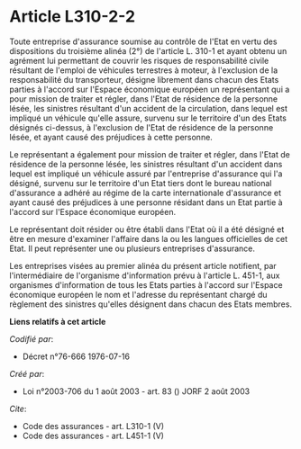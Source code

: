 # Article L310-2-2

Toute entreprise d'assurance soumise au contrôle de l'Etat en vertu des dispositions du troisième alinéa (2°) de l'article L.
310-1 et ayant obtenu un agrément lui permettant de couvrir les risques de responsabilité civile résultant de l'emploi de
véhicules terrestres à moteur, à l'exclusion de la responsabilité du transporteur, désigne librement dans chacun des Etats
parties à l'accord sur l'Espace économique européen un représentant qui a pour mission de traiter et régler, dans l'Etat de
résidence de la personne lésée, les sinistres résultant d'un accident de la circulation, dans lequel est impliqué un véhicule
qu'elle assure, survenu sur le territoire d'un des Etats désignés ci-dessus, à l'exclusion de l'Etat de résidence de la
personne lésée, et ayant causé des préjudices à cette personne.

Le représentant a également pour mission de traiter et régler, dans l'Etat de résidence de la personne lésée, les sinistres
résultant d'un accident dans lequel est impliqué un véhicule assuré par l'entreprise d'assurance qui l'a désigné, survenu sur
le territoire d'un Etat tiers dont le bureau national d'assurance a adhéré au régime de la carte internationale d'assurance
et ayant causé des préjudices à une personne résidant dans un Etat partie à l'accord sur l'Espace économique européen.

Le représentant doit résider ou être établi dans l'Etat où il a été désigné et être en mesure d'examiner l'affaire dans la ou
les langues officielles de cet Etat. Il peut représenter une ou plusieurs entreprises d'assurance.

Les entreprises visées au premier alinéa du présent article notifient, par l'intermédiaire de l'organisme d'information prévu
à l'article L. 451-1, aux organismes d'information de tous les Etats parties à l'accord sur l'Espace économique européen le
nom et l'adresse du représentant chargé du règlement des sinistres qu'elles désignent dans chacun des Etats membres.

**Liens relatifs à cet article**

_Codifié par_:

  - Décret n°76-666 1976-07-16

_Créé par_:

  - Loi n°2003-706 du 1 août 2003 - art. 83 () JORF 2 août 2003

_Cite_:

  - Code des assurances - art. L310-1 (V)
  - Code des assurances - art. L451-1 (V)
